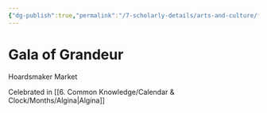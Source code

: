 ```yaml
---
{"dg-publish":true,"permalink":"/7-scholarly-details/arts-and-culture/festivals-and-ceremonies/gala-of-grandeur/","noteIcon":""}
---
```


# Gala of Grandeur

Hoardsmaker Market 

Celebrated in [[6. Common Knowledge/Calendar & Clock/Months/Algina\|Algina]] 